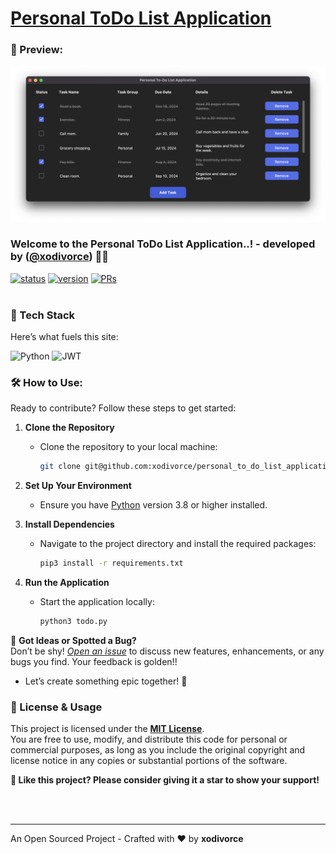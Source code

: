 # [Personal ToDo List Application](https://www.xodivorce.in)
### 👀 Preview:

<img src="./images/personal_to_do_list_application_preview.png">

### Welcome to the Personal ToDo List Application..! - developed by ([@xodivorce](https://instagram.com/xodivorce)) 📝✨
[![status](https://img.shields.io/badge/status-active-brightgreen.svg?style=flat)](https://github.com/xodivorce/xodivorce-portfolio/)
[![version](https://img.shields.io/badge/version-v1.0.1-yellow.svg?style=flat)](https://github.com/xodivorce/xodivorce-portfolio/)
[![PRs](https://img.shields.io/badge/PRs-welcome-blue.svg?style=flat)](https://github.com/xodivorce/xodivorce-portfolio/)
<br></br>

### 📌 Tech Stack

Here’s what fuels this site:

![Python](https://img.shields.io/badge/python-3670A0?style=for-the-badge&logo=python&logoColor=ffdd54)
![JWT](https://img.shields.io/badge/JWT-black?style=for-the-badge&logo=JSON%20web%20tokens)
### 🛠️ How to Use:

Ready to contribute? Follow these steps to get started:
1. **Clone the Repository**
   - Clone the repository to your local machine:
     ```bash
     git clone git@github.com:xodivorce/personal_to_do_list_application.git
     ```

2. **Set Up Your Environment**
   - Ensure you have [Python](https://www.python.org/downloads/) version 3.8 or higher installed.

3. **Install Dependencies**
   - Navigate to the project directory and install the required packages:
     ```bash
     pip3 install -r requirements.txt
     ```

4. **Run the Application**
   - Start the application locally:
     ```bash
     python3 todo.py
     ```

🚀 **Got Ideas or Spotted a Bug?**  
Don’t be shy! [*Open an issue*](https://github.com/xodivorce/personal_to_do_list_application/issues) to discuss new features, enhancements, or any bugs you find. Your feedback is golden!!
- Let’s create something epic together! 🌟

### 📝 License & Usage

This project is licensed under the [**MIT License**](LICENSE.txt).  
You are free to use, modify, and distribute this code for personal or commercial purposes, as long as you include the original copyright and license notice in any copies or substantial portions of the software.

**🌟 Like this project? Please consider giving it a star to show your support!**

<br></br>

****

An Open Sourced Project - Crafted with ❤️ by **xodivorce**